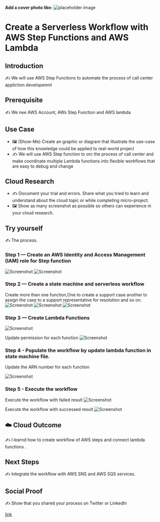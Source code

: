 **Add a cover photo like:**
![placeholder image](https://github.com/abinshihab/100DaysofCloud/blob/main/Journey/003/AWS_Step_Workflow.jpeg)

# Create a Serverless Workflow with AWS Step Functions and AWS Lambda

## Introduction

✍️ We will use AWS Step Funcitons to automate the process of call center appliction developemnt 

## Prerequisite

✍️ We nee AWS Account, AWs Step Function and AWS lambda

## Use Case

- 🖼️ (Show-Me) Create an graphic or diagram that illustrate the use-case of how this knowledge could be applied to real-world project
- ✍️ We will use AWS Step function to orc the process of call center and make coordinate multiple Lambda functions into flexible workflows that are easy to debug and change

## Cloud Research

- ✍️ Document your trial and errors. Share what you tried to learn and understand about the cloud topic or while completing micro-project.
- 🖼️ Show as many screenshot as possible so others can experience in your cloud research.

## Try yourself

✍️ The process.

### Step 1 — Create an AWS Identity and Access Management (IAM) role for Step function

![Screenshot](https://github.com/abinshihab/100DaysofCloud/blob/main/Journey/003/IAM_01.jpeg)
![Screenshot](https://github.com/abinshihab/100DaysofCloud/blob/main/Journey/003/IAM_02.jpeg)

### Step 2 — Create a state machine and serverless workflow
Create more than one function,One to create a support case another to assign the case to a support representative for resolution and so on.
![Screenshot](https://github.com/abinshihab/100DaysofCloud/blob/main/Journey/003/Create_State_Machine_1.jpeg)
![Screenshot](https://github.com/abinshihab/100DaysofCloud/blob/main/Journey/003/Create_State_Machine_2.jpeg)
![Screenshot](https://github.com/abinshihab/100DaysofCloud/blob/main/Journey/003/Create_State_Machine_3.jpeg)


### Step 3 — Create Lambda Functions

![Screenshot](https://github.com/abinshihab/100DaysofCloud/blob/main/Journey/003/Create_Lambda_Functions.jpeg)

Update permission for each function
![Screenshot](https://github.com/abinshihab/100DaysofCloud/blob/main/Journey/003/State_Machine_Permission.jpeg)


### Step 4 - Populate the workflow by update lambda function in state machine file.

Update the ARN number for each function

![Screenshot](https://github.com/abinshihab/100DaysofCloud/blob/main/Journey/003/Update_function_ARN_in_state_machine.jpeg)


### Step 5 - Execute the workflow

Execute the workflow with failed result 
![Screenshot](https://github.com/abinshihab/100DaysofCloud/blob/main/Journey/003/Workflow_Result_Failed.jpeg)

Execute the workflow with successed result 
![Screenshot](https://github.com/abinshihab/100DaysofCloud/blob/main/Journey/003/Workflow_Result_%20Succeeded.jpeg)
## ☁️ Cloud Outcome

✍️ I learnd how to create workflow of AWS steps and connect lambda functions .

## Next Steps

✍️ Integrate the workflow with AWS SNS and AWS SQS services.

## Social Proof

✍️ Show that you shared your process on Twitter or LinkedIn

[link](link)
